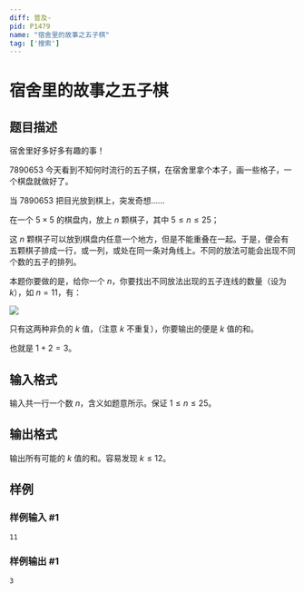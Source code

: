 ```yaml
---
diff: 普及-
pid: P1479
name: "宿舍里的故事之五子棋"
tag: ['搜索']
---
```

# 宿舍里的故事之五子棋
## 题目描述

宿舍里好多好多有趣的事！

7890653 今天看到不知何时流行的五子棋，在宿舍里拿个本子，画一些格子，一个棋盘就做好了。

当 7890653 把目光放到棋上，突发奇想……

在一个 $5 \times 5$ 的棋盘内，放上 $n$ 颗棋子，其中 $5 \le n \le 25$；

这 $n$ 颗棋子可以放到棋盘内任意一个地方，但是不能重叠在一起。于是，便会有五颗棋子排成一行，或一列，或处在同一条对角线上。不同的放法可能会出现不同个数的五子的排列。

本题你要做的是，给你一个 $n$，你要找出不同放法出现的五子连线的数量（设为 $k$），如 $n=11$，有：

![](https://cdn.luogu.com.cn/upload/image_hosting/rcwazq5o.png)

只有这两种非负的 $k$ 值，（注意 $k$ 不重复），你要输出的便是 $k$ 值的和。

也就是 $1+2=3$。
## 输入格式

输入共一行一个数 $n$，含义如题意所示。保证 $1\le n\le 25$。
## 输出格式

输出所有可能的 $k$ 值的和。容易发现 $k\le 12$。
## 样例

### 样例输入 #1
```
11
```
### 样例输出 #1
```
3
```
